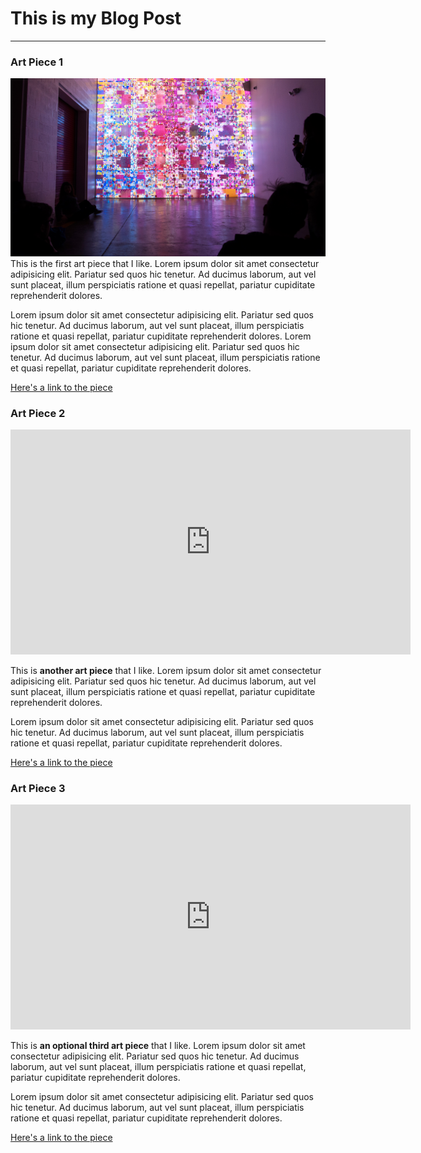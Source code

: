 # This is my Blog Post
------

### Art Piece 1
![Casey Reas](images/reas.jpg?raw=true "Casey Reas")
This is the first art piece that I like. Lorem ipsum dolor sit amet consectetur adipisicing elit. Pariatur sed quos hic tenetur. Ad ducimus laborum, aut vel sunt placeat, illum perspiciatis ratione et quasi repellat, pariatur cupiditate reprehenderit dolores.

Lorem ipsum dolor sit amet consectetur adipisicing elit. Pariatur sed quos hic tenetur. Ad ducimus laborum, aut vel sunt placeat, illum perspiciatis ratione et quasi repellat, pariatur cupiditate reprehenderit dolores.
Lorem ipsum dolor sit amet consectetur adipisicing elit. Pariatur sed quos hic tenetur. Ad ducimus laborum, aut vel sunt placeat, illum perspiciatis ratione et quasi repellat, pariatur cupiditate reprehenderit dolores.

[Here's a link to the piece](http://reas.com/knbc/)


### Art Piece 2

<iframe src="https://player.vimeo.com/video/121033081?color=ffffff&title=0&byline=0&portrait=0" width="640" height="360" frameborder="0" webkitallowfullscreen mozallowfullscreen allowfullscreen></iframe>

This is **another art piece** that I like. Lorem ipsum dolor sit amet consectetur adipisicing elit. Pariatur sed quos hic tenetur. Ad ducimus laborum, aut vel sunt placeat, illum perspiciatis ratione et quasi repellat, pariatur cupiditate reprehenderit dolores.

Lorem ipsum dolor sit amet consectetur adipisicing elit. Pariatur sed quos hic tenetur. Ad ducimus laborum, aut vel sunt placeat, illum perspiciatis ratione et quasi repellat, pariatur cupiditate reprehenderit dolores.

[Here's a link to the piece](https://vimeo.com/121033081)

### Art Piece 3

<iframe src="https://player.vimeo.com/video/194090895" width="640" height="360" frameborder="0" webkitallowfullscreen mozallowfullscreen allowfullscreen></iframe>

This is **an optional third art piece** that I like. Lorem ipsum dolor sit amet consectetur adipisicing elit. Pariatur sed quos hic tenetur. Ad ducimus laborum, aut vel sunt placeat, illum perspiciatis ratione et quasi repellat, pariatur cupiditate reprehenderit dolores.

Lorem ipsum dolor sit amet consectetur adipisicing elit. Pariatur sed quos hic tenetur. Ad ducimus laborum, aut vel sunt placeat, illum perspiciatis ratione et quasi repellat, pariatur cupiditate reprehenderit dolores.

[Here's a link to the piece](http://www.bitforms.com/lozano-hemmer/bilateral-time-slicer)


